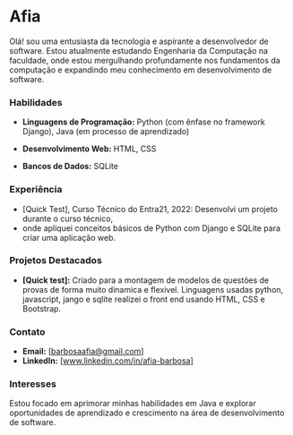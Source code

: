 # Afia

Olá! sou uma entusiasta da tecnologia e aspirante a desenvolvedor de software. 
Estou atualmente estudando Engenharia da Computação na faculdade, onde estou mergulhando profundamente nos fundamentos da computação e 
expandindo meu conhecimento em desenvolvimento de software.

### Habilidades

- **Linguagens de Programação:** Python (com ênfase no framework Django),
  Java (em processo de aprendizado) 

- **Desenvolvimento Web:** HTML, CSS
- **Bancos de Dados:** SQLite

### Experiência

- [Quick Test], Curso Técnico do Entra21, 2022: Desenvolvi um projeto durante o curso técnico,
- onde apliquei conceitos básicos de Python com Django e SQLite para criar uma aplicação web.

### Projetos Destacados

- **[Quick test]:** Criado para a montagem de modelos de questões de provas de forma muito dinamica e flexivel.
  Linguagens usadas python, javascript, jango e sqlite realizei o front end usando HTML, CSS e Bootstrap.

### Contato

- **Email:** [barbosaafia@gmail.com]
- **LinkedIn:** [www.linkedin.com/in/afia-barbosa]

### Interesses

Estou focado em aprimorar minhas habilidades em Java e explorar oportunidades de aprendizado e
crescimento na área de desenvolvimento de software. 
